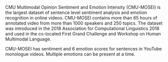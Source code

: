 CMU Multimodal Opinion Sentiment and Emotion Intensity (CMU-MOSEI) is the largest dataset of sentence level sentiment analysis and emotion recognition in online videos. CMU-MOSEI contains more than 65 hours of annotated video from more than 1000 speakers and 250 topics. The dataset was introduced in the 2018 Association for Computational Linguistics 2018 and used in the co-located First Grand Challenge and Workshop on Human Multimodal Language. 

CMU-MOSEI has sentiment and 6 emotion scores for sentences in YouTube monologue videos. Multiple emotions can be present at a time. 
